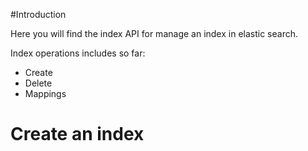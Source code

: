 #Introduction

Here you will find the index API for manage an index in elastic search. 

Index operations includes so far:

* Create
* Delete
* Mappings

# Create an index